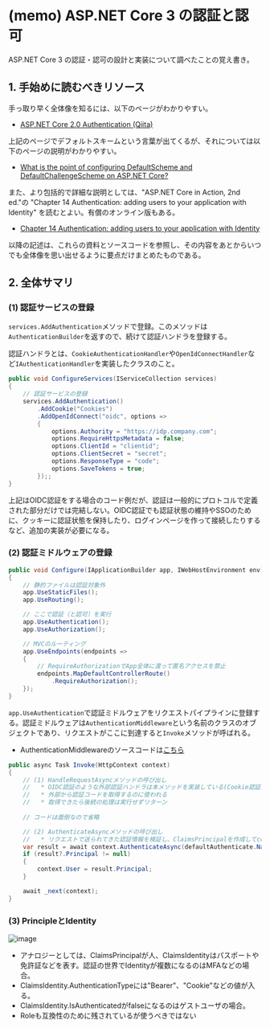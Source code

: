 # (memo) ASP.NET Core 3 の認証と認可

ASP.NET Core 3 の認証・認可の設計と実装について調べたことの覚え書き。

## 1. 手始めに読むべきリソース

手っ取り早く全体像を知るには、以下のページがわかりやすい。

* [ASP.NET Core 2.0 Authentication (Qiita)](https://qiita.com/masakura/items/85c59e60cac7f0638c1b)

上記のページでデフォルトスキームという言葉が出てくるが、それについては以下のページの説明がわかりやすい。

* [What is the point of configuring DefaultScheme and DefaultChallengeScheme on ASP.NET Core?](https://stackoverflow.com/questions/52492666/what-is-the-point-of-configuring-defaultscheme-and-defaultchallengescheme-on-asp)

また、より包括的で詳細な説明としては、"ASP.NET Core in Action, 2nd ed."の "Chapter 14 Authentication: adding users to your application with Identity" を読むとよい。有償のオンライン版もある。

* [Chapter 14 Authentication: adding users to your application with Identity](https://livebook.manning.com/book/asp-net-core-in-action-second-edition/chapter-14/v-5/)


以降の記述は、これらの資料とソースコードを参照し、その内容をあとからいつでも全体像を思い出せるように要点だけまとめたものである。

## 2. 全体サマリ

### (1) 認証サービスの登録

`services.AddAuthentication`メソッドで登録。このメソッドは`AuthenticationBuilder`を返すので、続けて認証ハンドラを登録する。

認証ハンドラとは、`CookieAuthenticationHandler`や`OpenIdConnectHandler`など`IAuthenticationHandler`を実装したクラスのこと。

```Csharp:Startup.cs
public void ConfigureServices(IServiceCollection services)
{
    // 認証サービスの登録
    services.AddAuthentication()
        .AddCookie("Cookies")
        .AddOpenIdConnect("oidc", options =>
        {
            options.Authority = "https://idp.company.com";
            options.RequireHttpsMetadata = false;
            options.ClientId = "clientid";
            options.ClientSecret = "secret";
            options.ResponseType = "code";
            options.SaveTokens = true;
        });;
}
```

上記はOIDC認証をする場合のコード例だが、認証は一般的にプロトコルで定義された部分だけでは完結しない。OIDC認証でも認証状態の維持やSSOのために、クッキーに認証状態を保持したり、ログインページを作って接続したりするなど、追加の実装が必要になる。

### (2) 認証ミドルウェアの登録

```Csharp:Startup.cs
public void Configure(IApplicationBuilder app, IWebHostEnvironment env)
{
    // 静的ファイルは認証対象外
    app.UseStaticFiles();
    app.UseRouting();

    // ここで認証（と認可）を実行
    app.UseAuthentication();
    app.UseAuthorization();

    // MVCのルーティング
    app.UseEndpoints(endpoints =>
    {
        // RequireAuthorizationでApp全体に渡って匿名アクセスを禁止
        endpoints.MapDefaultControllerRoute()
            .RequireAuthorization();
    });
}
```

`app.UseAuthentication`で認証ミドルウェアをリクエストパイプラインに登録する。認証ミドルウェアは`AuthenticationMiddleware`という名前のクラスのオブジェクトであり、リクエストがここに到達すると`Invoke`メソッドが呼ばれる。

* AuthenticationMiddlewareのソースコードは[こちら](https://bit.ly/2TpqPzK)

```Csharp:AuthenticationMiddleware.cs
public async Task Invoke(HttpContext context)
{
    // (1) HandleRequestAsyncメソッドの呼び出し
    //   * OIDC認証のような外部認証ハンドラは本メソッドを実装している(Cookie認証ハンドラ等は実装していない)
    //   * 外部から認証コードを取得するのに使われる
    //   * 取得できたら後続の処理は実行せずリターン
    
    // コードは面倒なので省略

    // (2) AuthenticateAsyncメソッドの呼び出し
    //   * リクエストで送られてきた認証情報を検証し、ClaimsPrincipalを作成してcontext.Userに設定する
    var result = await context.AuthenticateAsync(defaultAuthenticate.Name);
    if (result?.Principal != null)
    {
        context.User = result.Principal;
    }

    await _next(context);
}
```

### (3) PrincipleとIdentity

![image](https://user-images.githubusercontent.com/459311/97109498-e42ff680-1716-11eb-9daf-66b8f2800097.png)

* アナロジーとしては、ClaimsPrincipalが人、ClaimsIdentityはパスポートや免許証などを表す。認証の世界でIdentityが複数になるのはMFAなどの場合。
* ClaimsIdentity.AuthenticationTypeには"Bearer"、"Cookie"などの値が入る。
* ClaimsIdentity.IsAuthenticatedがfalseになるのはゲストユーザの場合。
* Roleも互換性のために残されているが使うべきではない
